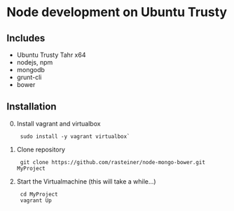 Node development on Ubuntu Trusty
=================================

Includes
--------

- Ubuntu Trusty Tahr x64
- nodejs, npm
- mongodb
- grunt-cli
- bower

Installation
------------

0. Install vagrant and virtualbox

		sudo install -y vagrant virtualbox` 

1. Clone repository

		git clone https://github.com/rasteiner/node-mongo-bower.git MyProject

2. Start the Virtualmachine (this will take a while...)

		cd MyProject
		vagrant Up